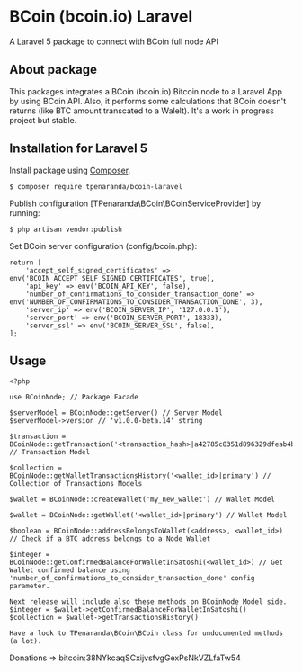 # BCoin (bcoin.io) Laravel
A Laravel 5 package to connect with BCoin full node API

## About package
This packages integrates a BCoin (bcoin.io) Bitcoin node to a Laravel App by using BCoin API.
Also, it performs some calculations that BCoin doesn't returns (like BTC amount transcated to a Walelt).
It's a work in progress project but stable.

## Installation for Laravel 5

Install package using [Composer](http://getcomposer.org).

    $ composer require tpenaranda/bcoin-laravel

Publish configuration [TPenaranda\BCoin\BCoinServiceProvider] by running:

    $ php artisan vendor:publish

Set BCoin server configuration (config/bcoin.php):

```
return [
    'accept_self_signed_certificates' => env('BCOIN_ACCEPT_SELF_SIGNED_CERTIFICATES', true),
    'api_key' => env('BCOIN_API_KEY', false),
    'number_of_confirmations_to_consider_transaction_done' => env('NUMBER_OF_CONFIRMATIONS_TO_CONSIDER_TRANSACTION_DONE', 3),
    'server_ip' => env('BCOIN_SERVER_IP', '127.0.0.1'),
    'server_port' => env('BCOIN_SERVER_PORT', 18333),
    'server_ssl' => env('BCOIN_SERVER_SSL', false),
];
```

## Usage

```
<?php

use BCoinNode; // Package Facade

$serverModel = BCoinNode::getServer() // Server Model
$serverModel->version // 'v1.0.0-beta.14' string

$transaction = BCoinNode::getTransaction('<transaction_hash>|a42785c8351d896329dfeab4b95bbc1185e7ffb284f5f80275bd0df3632fccbb') // Transaction Model

$collection = BCoinNode::getWalletTransactionsHistory('<wallet_id>|primary') // Collection of Transactions Models

$wallet = BCoinNode::createWallet('my_new_wallet') // Wallet Model

$wallet = BCoinNode::getWallet('<wallet_id>|primary') // Wallet Model

$boolean = BCoinNode::addressBelongsToWallet(<address>, <wallet_id>) // Check if a BTC address belongs to a Node Wallet

$integer = BCoinNode::getConfirmedBalanceForWalletInSatoshi(<wallet_id>) // Get Wallet confirmed balance using 'number_of_confirmations_to_consider_transaction_done' config parameter.

Next release will include also these methods on BCoinNode Model side.
$integer = $wallet->getConfirmedBalanceForWalletInSatoshi()
$collection = $wallet->getTransactionsHistory()

Have a look to TPenaranda\BCoin\BCoin class for undocumented methods (a lot).
```

Donations => bitcoin:38NYkcaqSCxijvsfvgGexPsNkVZLfaTw54
